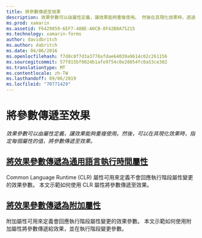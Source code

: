 ```yaml
---
title: 將參數傳遞至效果
description: 效果參數可以由屬性定義，讓效果能夠重複使用。 然後在具現化效果時，透過指定每個屬性的值來將參數傳遞至效果。
ms.prod: xamarin
ms.assetid: F6429859-6EF7-48BE-A0CB-8F42B8A75215
ms.technology: xamarin-forms
author: davidbritch
ms.author: dabritch
ms.date: 04/06/2016
ms.openlocfilehash: f7d8c8f7d3a3778afdae64039a9614c02c261156
ms.sourcegitcommit: 57f815bf0024b1afe9754c0e28054fc0a53ce302
ms.translationtype: MT
ms.contentlocale: zh-TW
ms.lasthandoff: 09/06/2019
ms.locfileid: "70771429"
---
```

# <a name="passing-parameters-to-an-effect"></a>將參數傳遞至效果

_效果參數可以由屬性定義，讓效果能夠重複使用。然後，可以在具現化效果時，指定每個屬性的值，將參數傳遞至效果。_

## <a name="passing-effect-parameters-as-common-language-runtime-propertiesclr-propertiesmd"></a>[將效果參數傳遞為通用語言執行時間屬性](clr-properties.md)

Common Language Runtime (CLR) 屬性可用來定義不會回應執行階段屬性變更的效果參數。 本文示範如何使用 CLR 屬性將參數傳遞至效果。

## <a name="passing-effect-parameters-as-attached-propertiesattached-propertiesmd"></a>[將效果參數傳遞為附加屬性](attached-properties.md)

附加屬性可用來定義會回應執行階段屬性變更的效果參數。 本文示範如何使用附加屬性將參數傳遞給效果，並在執行階段變更參數。

